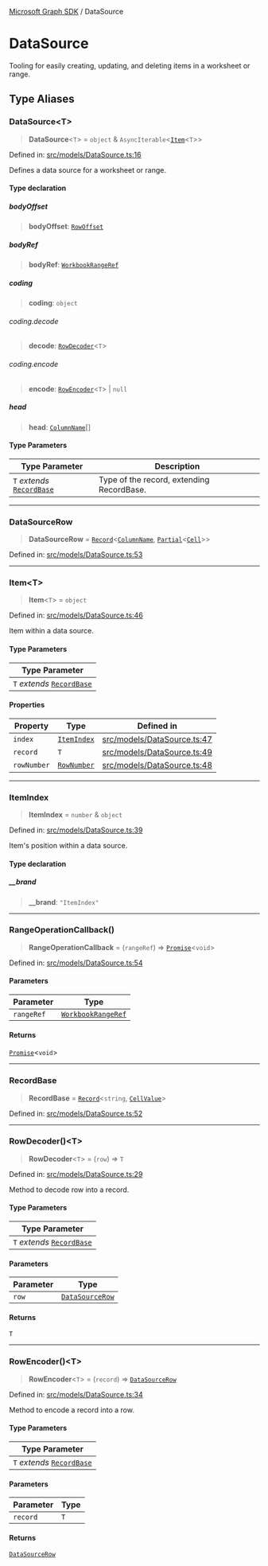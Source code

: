 [Microsoft Graph SDK](README.md) / DataSource

# DataSource

Tooling for easily creating, updating, and deleting items in a worksheet or range.

## Type Aliases

### DataSource\<T\>

> **DataSource**\<`T`\> = `object` & `AsyncIterable`\<[`Item`](#item)\<`T`\>\>

Defined in: [src/models/DataSource.ts:16](https://github.com/Future-Secure-AI/microsoft-graph/blob/main/src/models/DataSource.ts#L16)

Defines a data source for a worksheet or range.

#### Type declaration

##### bodyOffset

> **bodyOffset**: [`RowOffset`](Row.md#rowoffset)

##### bodyRef

> **bodyRef**: [`WorkbookRangeRef`](WorkbookRange-1.md#workbookrangeref)

##### coding

> **coding**: `object`

###### coding.decode

> **decode**: [`RowDecoder`](#rowdecoder)\<`T`\>

###### coding.encode

> **encode**: [`RowEncoder`](#rowencoder)\<`T`\> \| `null`

##### head

> **head**: [`ColumnName`](Column.md#columnname)[]

#### Type Parameters

| Type Parameter | Description |
| ------ | ------ |
| `T` *extends* [`RecordBase`](#recordbase) | Type of the record, extending RecordBase. |

***

### DataSourceRow

> **DataSourceRow** = [`Record`](https://www.typescriptlang.org/docs/handbook/utility-types.html#recordkeys-type)\<[`ColumnName`](Column.md#columnname), [`Partial`](https://www.typescriptlang.org/docs/handbook/utility-types.html#partialtype)\<[`Cell`](Cell.md#cell)\>\>

Defined in: [src/models/DataSource.ts:53](https://github.com/Future-Secure-AI/microsoft-graph/blob/main/src/models/DataSource.ts#L53)

***

### Item\<T\>

> **Item**\<`T`\> = `object`

Defined in: [src/models/DataSource.ts:46](https://github.com/Future-Secure-AI/microsoft-graph/blob/main/src/models/DataSource.ts#L46)

Item within a data source.

#### Type Parameters

| Type Parameter |
| ------ |
| `T` *extends* [`RecordBase`](#recordbase) |

#### Properties

| Property | Type | Defined in |
| ------ | ------ | ------ |
| <a id="index"></a> `index` | [`ItemIndex`](#itemindex-1) | [src/models/DataSource.ts:47](https://github.com/Future-Secure-AI/microsoft-graph/blob/main/src/models/DataSource.ts#L47) |
| <a id="record"></a> `record` | `T` | [src/models/DataSource.ts:49](https://github.com/Future-Secure-AI/microsoft-graph/blob/main/src/models/DataSource.ts#L49) |
| <a id="rownumber"></a> `rowNumber` | [`RowNumber`](Row.md#rownumber) | [src/models/DataSource.ts:48](https://github.com/Future-Secure-AI/microsoft-graph/blob/main/src/models/DataSource.ts#L48) |

***

### ItemIndex

> **ItemIndex** = `number` & `object`

Defined in: [src/models/DataSource.ts:39](https://github.com/Future-Secure-AI/microsoft-graph/blob/main/src/models/DataSource.ts#L39)

Item's position within a data source.

#### Type declaration

##### \_\_brand

> **\_\_brand**: `"ItemIndex"`

***

### RangeOperationCallback()

> **RangeOperationCallback** = (`rangeRef`) => [`Promise`](https://developer.mozilla.org/docs/Web/JavaScript/Reference/Global_Objects/Promise)\<`void`\>

Defined in: [src/models/DataSource.ts:54](https://github.com/Future-Secure-AI/microsoft-graph/blob/main/src/models/DataSource.ts#L54)

#### Parameters

| Parameter | Type |
| ------ | ------ |
| `rangeRef` | [`WorkbookRangeRef`](WorkbookRange-1.md#workbookrangeref) |

#### Returns

[`Promise`](https://developer.mozilla.org/docs/Web/JavaScript/Reference/Global_Objects/Promise)\<`void`\>

***

### RecordBase

> **RecordBase** = [`Record`](https://www.typescriptlang.org/docs/handbook/utility-types.html#recordkeys-type)\<`string`, [`CellValue`](Cell.md#cellvalue-1)\>

Defined in: [src/models/DataSource.ts:52](https://github.com/Future-Secure-AI/microsoft-graph/blob/main/src/models/DataSource.ts#L52)

***

### RowDecoder()\<T\>

> **RowDecoder**\<`T`\> = (`row`) => `T`

Defined in: [src/models/DataSource.ts:29](https://github.com/Future-Secure-AI/microsoft-graph/blob/main/src/models/DataSource.ts#L29)

Method to decode row into a record.

#### Type Parameters

| Type Parameter |
| ------ |
| `T` *extends* [`RecordBase`](#recordbase) |

#### Parameters

| Parameter | Type |
| ------ | ------ |
| `row` | [`DataSourceRow`](#datasourcerow) |

#### Returns

`T`

***

### RowEncoder()\<T\>

> **RowEncoder**\<`T`\> = (`record`) => [`DataSourceRow`](#datasourcerow)

Defined in: [src/models/DataSource.ts:34](https://github.com/Future-Secure-AI/microsoft-graph/blob/main/src/models/DataSource.ts#L34)

Method to encode a record into a row.

#### Type Parameters

| Type Parameter |
| ------ |
| `T` *extends* [`RecordBase`](#recordbase) |

#### Parameters

| Parameter | Type |
| ------ | ------ |
| `record` | `T` |

#### Returns

[`DataSourceRow`](#datasourcerow)
